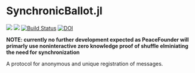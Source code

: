 # SynchronicBallot.jl


[![](https://img.shields.io/badge/docs-stable-blue.svg)](https://PeaceFounder.github.io/SynchronicBallot.jl/stable)
[![](https://img.shields.io/badge/docs-dev-blue.svg)](https://PeaceFounder.github.io/SynchronicBallot.jl/dev)
[![Build Status](https://travis-ci.com/PeaceFounder/SynchronicBallot.jl.svg?branch=master)](https://travis-ci.com/PeaceFounder/SynchronicBallot.jl)
[![DOI](https://zenodo.org/badge/DOI/10.5281/zenodo.3562951.svg)](https://doi.org/10.5281/zenodo.3562951)

**NOTE: currently no further development expected as PeaceFounder will primarly use noninteractive zero knowledge proof of shuffle elminiating the need for synchronization**

A protocol for anonymous and unique registration of messages. 
